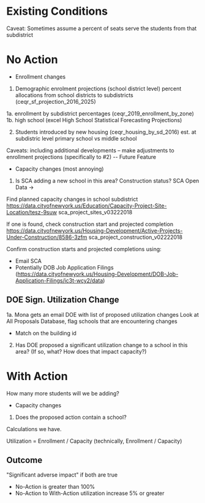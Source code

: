 # Existing Conditions

Caveat: Sometimes assume a percent of seats serve the students from that subdistrict


# No Action

- Enrollment changes
1. Demographic enrolment projections (school district level)
percent allocations from school districts to subdistricts (ceqr_sf_projection_2016_2025)

1a. enrollment by subdistrict percentages (ceqr_2019_enrollment_by_zone) 
1b. high school  (excel High School Statistical Forecasting Projections)


2. Students introduced by new housing (ceqr_housing_by_sd_2016)
est. at subdistric level
primary school vs middle school

Caveats: including additional developments – make adjustments to enrollment projections
(specifically to #2) -- Future Feature

- Capacity changes (most annoying)
1. Is SCA adding a new school in this area? Construction status?
SCA Open Data -> 

Find planned capacity changes in school subdistrict
https://data.cityofnewyork.us/Education/Capacity-Project-Site-Location/tesz-9suw
sca_project_sites_v03222018

If one is found, check construction start and projected completion
https://data.cityofnewyork.us/Housing-Development/Active-Projects-Under-Construction/8586-3zfm
sca_project_construction_v02222018

Confirm construction starts and projected completions using:
- Email SCA
- Potentially DOB Job Application Filings (https://data.cityofnewyork.us/Housing-Development/DOB-Job-Application-Filings/ic3t-wcy2/data)


## DOE Sign. Utilization Change
1a. Mona gets an email DOE with list of proposed utilization changes
Look at All Proposals Database, flag schools that are encountering changes
- Match on the building id

2. Has DOE proposed a significant utilization change to a school in this area?
(If so, what? How does that impact capacity?)


# With Action
How many more students will we be adding?

- Capacity changes
1. Does the proposed action contain a school?

Calculations we have.

Utilization = Enrollment / Capacity (technically, Enrollment / Capacity)

## Outcome

"Significant adverse impact" if both are true 
- No-Action is greater than 100%
- No-Action to With-Action utilization increase 5% or greater